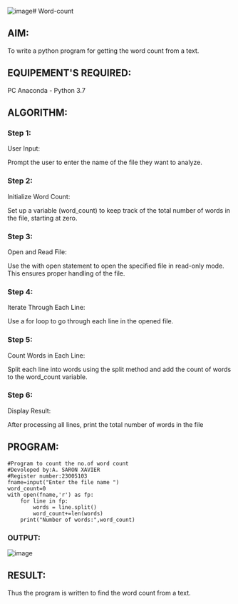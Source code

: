 ![image](https://github.com/saron2006/Word-count/assets/138849343/afb19d41-f7f5-4874-8bab-bc75f1629e1a)# Word-count
## AIM:
To write a python program for getting the word count from a text.
## EQUIPEMENT'S REQUIRED: 
PC
Anaconda - Python 3.7
## ALGORITHM: 
### Step 1:
User Input:

Prompt the user to enter the name of the file they want to analyze.

### Step 2: 
Initialize Word Count:

Set up a variable (word_count) to keep track of the total number of words in the file, starting at zero.
 
### Step 3: 
Open and Read File:

Use the with open statement to open the specified file in read-only mode. This ensures proper handling of the file.


### Step 4:  
Iterate Through Each Line:

Use a for loop to go through each line in the opened file.


### Step 5: 
Count Words in Each Line:

Split each line into words using the split method and add the count of words to the word_count variable.

### Step 6: 
Display Result:

After processing all lines, print the total number of words in the file
## PROGRAM:
```
#Program to count the no.of word count
#Devoloped by:A. SARON XAVIER
#Register number:23005103
fname=input("Enter the file name ")
word_count=0
with open(fname,'r') as fp:
    for line in fp:
        words = line.split()
        word_count+=len(words)
    print("Number of words:",word_count)
```


### OUTPUT:
![image](https://github.com/saron2006/Word-count/assets/138849343/afe8cdbc-5a38-466a-b662-fcffe69b6485)



## RESULT:
Thus the program is written to find the word count from a text.
